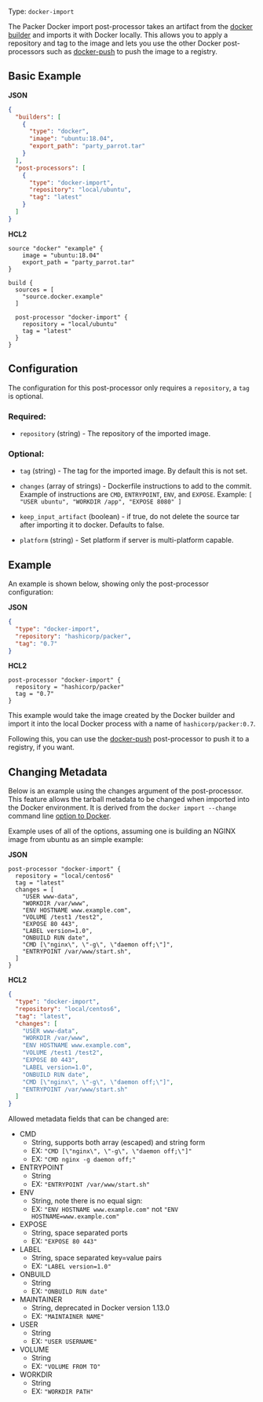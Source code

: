 Type: `docker-import`

The Packer Docker import post-processor takes an artifact from the [docker
builder](/packer/integrations/hashicorp/docker) and imports it with Docker locally. This
allows you to apply a repository and tag to the image and lets you use the
other Docker post-processors such as
[docker-push](/packer/integrations/hashicorp/docker/latest/components/post-processor/docker-push) to push the image to a
registry.

## Basic Example

**JSON**

```json
{
  "builders": [
    {
      "type": "docker",
      "image": "ubuntu:18.04",
      "export_path": "party_parrot.tar"
    }
  ],
  "post-processors": [
    {
      "type": "docker-import",
      "repository": "local/ubuntu",
      "tag": "latest"
    }
  ]
}
```

**HCL2**

```hcl
source "docker" "example" {
    image = "ubuntu:18.04"
    export_path = "party_parrot.tar"
}

build {
  sources = [
    "source.docker.example"
  ]

  post-processor "docker-import" {
    repository = "local/ubuntu"
    tag = "latest"
  }
}
```

## Configuration

The configuration for this post-processor only requires a `repository`, a `tag`
is optional.

### Required:

- `repository` (string) - The repository of the imported image.

### Optional:

- `tag` (string) - The tag for the imported image. By default this is not
  set.

- `changes` (array of strings) - Dockerfile instructions to add to the
  commit. Example of instructions are `CMD`, `ENTRYPOINT`, `ENV`, and
  `EXPOSE`. Example: `[ "USER ubuntu", "WORKDIR /app", "EXPOSE 8080" ]`

- `keep_input_artifact` (boolean) - if true, do not delete the source tar
  after importing it to docker. Defaults to false.

- `platform` (string) - Set platform if server is multi-platform capable.

## Example

An example is shown below, showing only the post-processor configuration:

**JSON**

```json
{
  "type": "docker-import",
  "repository": "hashicorp/packer",
  "tag": "0.7"
}
```

**HCL2**

```hcl
post-processor "docker-import" {
  repository = "hashicorp/packer"
  tag = "0.7"
}
```


This example would take the image created by the Docker builder and import it
into the local Docker process with a name of `hashicorp/packer:0.7`.

Following this, you can use the
[docker-push](/packer/integrations/hashicorp/docker/latest/components/post-processor/docker-push) post-processor to push it
to a registry, if you want.

## Changing Metadata

Below is an example using the changes argument of the post-processor. This
feature allows the tarball metadata to be changed when imported into the Docker
environment. It is derived from the `docker import --change` command line
[option to
Docker](https://docs.docker.com/engine/reference/commandline/import/).

Example uses of all of the options, assuming one is building an NGINX image
from ubuntu as an simple example:

**JSON**

```hcl
post-processor "docker-import" {
  repository = "local/centos6"
  tag = "latest"
  changes = [
    "USER www-data",
    "WORKDIR /var/www",
    "ENV HOSTNAME www.example.com",
    "VOLUME /test1 /test2",
    "EXPOSE 80 443",
    "LABEL version=1.0",
    "ONBUILD RUN date",
    "CMD [\"nginx\", \"-g\", \"daemon off;\"]",
    "ENTRYPOINT /var/www/start.sh",
  ]
}
```

**HCL2**

```json
{
  "type": "docker-import",
  "repository": "local/centos6",
  "tag": "latest",
  "changes": [
    "USER www-data",
    "WORKDIR /var/www",
    "ENV HOSTNAME www.example.com",
    "VOLUME /test1 /test2",
    "EXPOSE 80 443",
    "LABEL version=1.0",
    "ONBUILD RUN date",
    "CMD [\"nginx\", \"-g\", \"daemon off;\"]",
    "ENTRYPOINT /var/www/start.sh"
  ]
}
```


Allowed metadata fields that can be changed are:

- CMD
  - String, supports both array (escaped) and string form
  - EX: `"CMD [\"nginx\", \"-g\", \"daemon off;\"]"`
  - EX: `"CMD nginx -g daemon off;"`
- ENTRYPOINT
  - String
  - EX: `"ENTRYPOINT /var/www/start.sh"`
- ENV
  - String, note there is no equal sign:
  - EX: `"ENV HOSTNAME www.example.com"` not
    `"ENV HOSTNAME=www.example.com"`
- EXPOSE
  - String, space separated ports
  - EX: `"EXPOSE 80 443"`
- LABEL
  - String, space separated key=value pairs
  - EX: `"LABEL version=1.0"`
- ONBUILD
  - String
  - EX: `"ONBUILD RUN date"`
- MAINTAINER
  - String, deprecated in Docker version 1.13.0
  - EX: `"MAINTAINER NAME"`
- USER
  - String
  - EX: `"USER USERNAME"`
- VOLUME
  - String
  - EX: `"VOLUME FROM TO"`
- WORKDIR
  - String
  - EX: `"WORKDIR PATH"`
